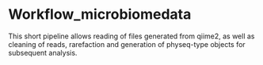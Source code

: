 # Workflow_microbiomedata
This short pipeline allows reading of files generated from qiime2, as well as cleaning of reads, rarefaction and generation of physeq-type objects for subsequent analysis.

